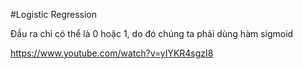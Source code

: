 #Logistic Regression

Đầu ra chỉ có thể là 0 hoặc 1, do đó chúng ta phải dùng hàm sigmoid

https://www.youtube.com/watch?v=yIYKR4sgzI8
